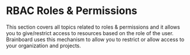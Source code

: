 # RBAC Roles & Permissions

This section covers all topics related to roles & permissions and it allows you to give/restrict access to resources based on the role of the user. Brainboard uses this mechanism to allow you to restrict or allow access to your organization and projects.
